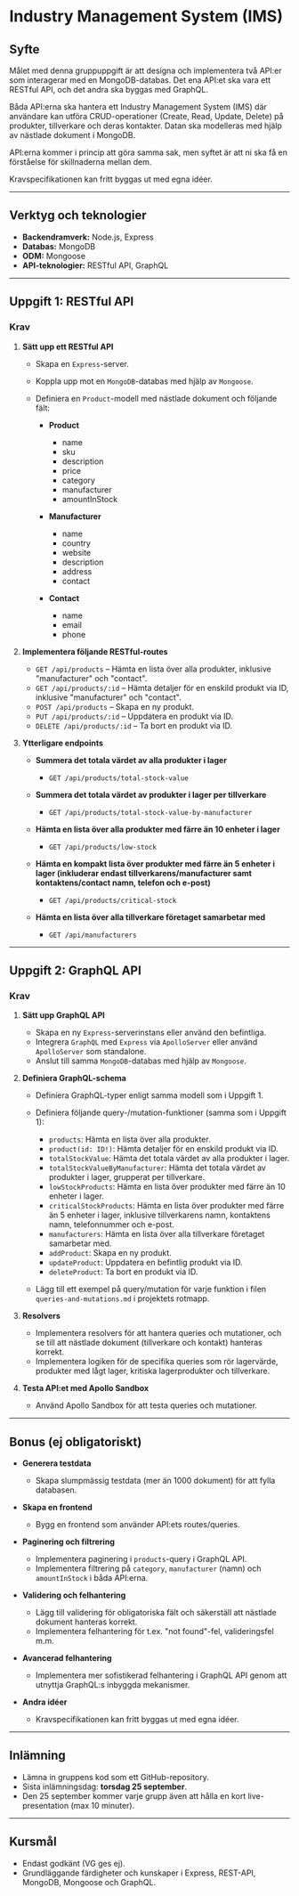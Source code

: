 # **Industry Management System (IMS)**

## **Syfte**

Målet med denna gruppuppgift är att designa och implementera två API\:er som interagerar med en MongoDB-databas. Det ena API\:et ska vara ett RESTful API, och det andra ska byggas med GraphQL.

Båda API\:erna ska hantera ett Industry Management System (IMS) där användare kan utföra CRUD-operationer (Create, Read, Update, Delete) på produkter, tillverkare och deras kontakter. Datan ska modelleras med hjälp av nästlade dokument i MongoDB.

API\:erna kommer i princip att göra samma sak, men syftet är att ni ska få en förståelse för skillnaderna mellan dem.

Kravspecifikationen kan fritt byggas ut med egna idéer.

---

## **Verktyg och teknologier**

- **Backendramverk:** Node.js, Express
- **Databas:** MongoDB
- **ODM:** Mongoose
- **API-teknologier:** RESTful API, GraphQL

---

## **Uppgift 1: RESTful API**

### **Krav**

1. **Sätt upp ett RESTful API**

   - Skapa en `Express`-server.
   - Koppla upp mot en `MongoDB`-databas med hjälp av `Mongoose`.
   - Definiera en `Product`-modell med nästlade dokument och följande fält:

     - **Product**

       - name
       - sku
       - description
       - price
       - category
       - manufacturer
       - amountInStock

     - **Manufacturer**

       - name
       - country
       - website
       - description
       - address
       - contact

     - **Contact**

       - name
       - email
       - phone

2. **Implementera följande RESTful-routes**

   - `GET /api/products` – Hämta en lista över alla produkter, inklusive "manufacturer" och "contact".
   - `GET /api/products/:id` – Hämta detaljer för en enskild produkt via ID, inklusive "manufacturer" och "contact".
   - `POST /api/products` – Skapa en ny produkt.
   - `PUT /api/products/:id` – Uppdatera en produkt via ID.
   - `DELETE /api/products/:id` – Ta bort en produkt via ID.

3. **Ytterligare endpoints**

   - **Summera det totala värdet av alla produkter i lager**

     - `GET /api/products/total-stock-value`

   - **Summera det totala värdet av produkter i lager per tillverkare**

     - `GET /api/products/total-stock-value-by-manufacturer`

   - **Hämta en lista över alla produkter med färre än 10 enheter i lager**

     - `GET /api/products/low-stock`

   - **Hämta en kompakt lista över produkter med färre än 5 enheter i lager (inkluderar endast tillverkarens/manufacturer samt kontaktens/contact namn, telefon och e-post)**

     - `GET /api/products/critical-stock`

   - **Hämta en lista över alla tillverkare företaget samarbetar med**

     - `GET /api/manufacturers`

---

## **Uppgift 2: GraphQL API**

### **Krav**

1. **Sätt upp GraphQL API**

   - Skapa en ny `Express`-serverinstans eller använd den befintliga.
   - Integrera `GraphQL` med `Express` via `ApolloServer` eller använd `ApolloServer` som standalone.
   - Anslut till samma `MongoDB`-databas med hjälp av `Mongoose`.

2. **Definiera GraphQL-schema**

   - Definiera GraphQL-typer enligt samma modell som i Uppgift 1.
   - Definiera följande query-/mutation-funktioner (samma som i Uppgift 1):

     - `products`: Hämta en lista över alla produkter.
     - `product(id: ID!)`: Hämta detaljer för en enskild produkt via ID.
     - `totalStockValue`: Hämta det totala värdet av alla produkter i lager.
     - `totalStockValueByManufacturer`: Hämta det totala värdet av produkter i lager, grupperat per tillverkare.
     - `lowStockProducts`: Hämta en lista över produkter med färre än 10 enheter i lager.
     - `criticalStockProducts`: Hämta en lista över produkter med färre än 5 enheter i lager, inklusive tillverkarens namn, kontaktens namn, telefonnummer och e-post.
     - `manufacturers`: Hämta en lista över alla tillverkare företaget samarbetar med.
     - `addProduct`: Skapa en ny produkt.
     - `updateProduct`: Uppdatera en befintlig produkt via ID.
     - `deleteProduct`: Ta bort en produkt via ID.

   - Lägg till ett exempel på query/mutation för varje funktion i filen `queries-and-mutations.md` i projektets rotmapp.

3. **Resolvers**

   - Implementera resolvers för att hantera queries och mutationer, och se till att nästlade dokument (tillverkare och kontakt) hanteras korrekt.
   - Implementera logiken för de specifika queries som rör lagervärde, produkter med lågt lager, kritiska lagerprodukter och tillverkare.

4. **Testa API\:et med Apollo Sandbox**

   - Använd Apollo Sandbox för att testa queries och mutationer.

---

## **Bonus (ej obligatoriskt)**

- **Generera testdata**

  - Skapa slumpmässig testdata (mer än 1000 dokument) för att fylla databasen.

- **Skapa en frontend**

  - Bygg en frontend som använder API\:ets routes/queries.

- **Paginering och filtrering**

  - Implementera paginering i `products`-query i GraphQL API.
  - Implementera filtrering på `category`, `manufacturer` (namn) och `amountInStock` i båda API\:erna.

- **Validering och felhantering**

  - Lägg till validering för obligatoriska fält och säkerställ att nästlade dokument hanteras korrekt.
  - Implementera felhantering för t.ex. "not found"-fel, valideringsfel m.m.

- **Avancerad felhantering**

  - Implementera mer sofistikerad felhantering i GraphQL API genom att utnyttja GraphQL\:s inbyggda mekanismer.

- **Andra idéer**

  - Kravspecifikationen kan fritt byggas ut med egna idéer.

---

## **Inlämning**

- Lämna in gruppens kod som ett GitHub-repository.
- Sista inlämningsdag: **torsdag 25 september**.
- Den 25 september kommer varje grupp även att hålla en kort live-presentation (max 10 minuter).

---

## **Kursmål**

- Endast godkänt (VG ges ej).
- Grundläggande färdigheter och kunskaper i Express, REST-API, MongoDB, Mongoose och GraphQL.
